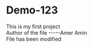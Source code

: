 # Demo-123
This is my first project
<br>
Author of the file -----Amer Amin
<br>
File has been modified
